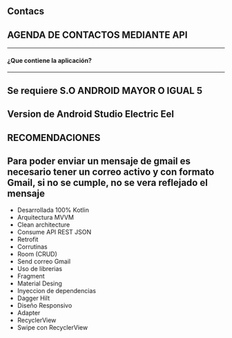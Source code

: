 ## Contacs

## AGENDA DE CONTACTOS MEDIANTE API

------------
#### ¿Que contiene la aplicación?

------------
## Se requiere S.O ANDROID MAYOR O IGUAL 5
## Version de Android Studio Electric Eel
## RECOMENDACIONES
## Para poder enviar un mensaje de gmail es necesario tener un correo activo y con formato Gmail, si no se cumple, no se vera reflejado el mensaje


- Desarrollada 100% Kotlin
- Arquitectura MVVM
- Clean architecture
- Consume API REST JSON
- Retrofit
- Corrutinas
- Room (CRUD)
- Send correo Gmail
- Uso de librerias
- Fragment
- Material Desing
- Inyeccion de dependencias
- Dagger Hilt
- Diseño Responsivo
- Adapter
- RecyclerView
- Swipe con RecyclerView
